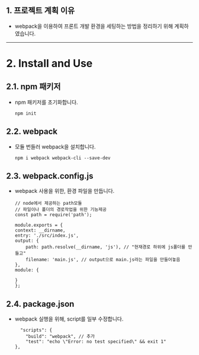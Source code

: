 
## 1. 프로젝트 계획 이유
 -  webpack을 이용하여 프론트 개발 환경을 세팅하는 방법을 정리하기 위해 계획하였습니다.


****
# 2. Install and Use
## 2.1. npm 패키저
* npm 패키저를 초기화합니다.
    ```
    npm init
    ```

## 2.2. webpack
* 모듈 번들러 webpack을 설치합니다.
    ```
    npm i webpack webpack-cli --save-dev
    ```

## 2.3. webpack.config.js
* webpack 사용을 위한, 환경 파일을 만듭니다.
    ```
    // node에서 제공하는 path모듈
    // 파일이나 폴더의 경로작업을 위한 기능제공
    const path = require('path');

    module.exports = {
    context: __dirname,
    entry: './src/index.js',
    output: {
        path: path.resolve(__dirname, 'js'), // "현재경로 하위에 js폴더를 만들고"
        filename: 'main.js', // output으로 main.js라는 파일을 만들어놓음
    },
    module: {

    }
    };

    ```
## 2.4. package.json
* webpack 실행을 위해, script를 일부 수정합니다.
    ```
      "scripts": {
        "build": "webpack", // 추가
        "test": "echo \"Error: no test specified\" && exit 1"
    },
    ```